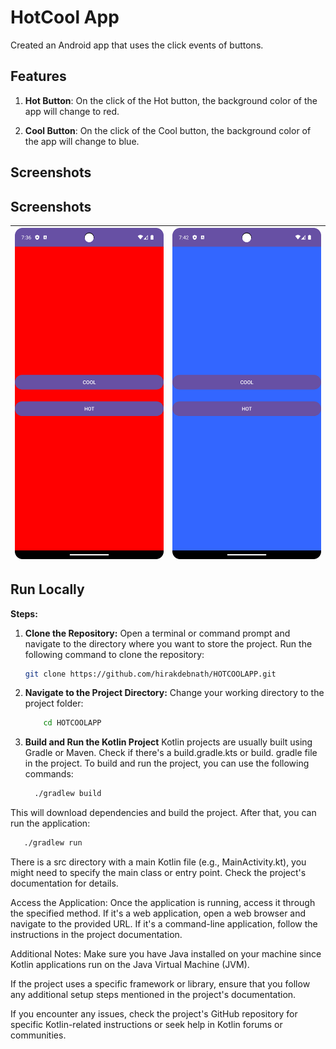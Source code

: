 
# HotCool App

Created an Android app that uses the click events of buttons.

## Features

1. **Hot Button**: On the click of the Hot button, the background color of the app will change to red.

2. **Cool Button**: On the click of the Cool button, the background color of the app will change to blue.

## Screenshots

## Screenshots

| ![Hot](Screenshots/Feature1.png) | ![Cool](Screenshots/Feature2.png) |
|:---------------------------------:|:----------------------------------:|

## Run Locally

**Steps:**

1. **Clone the Repository:**
   Open a terminal or command prompt and navigate to the directory where you want to store the project. Run the following command to clone the repository:

   ```bash
   git clone https://github.com/hirakdebnath/HOTCOOLAPP.git


2. **Navigate to the Project Directory:**
Change your working directory to the project folder:

   ```bash
       cd HOTCOOLAPP
   
3. **Build and Run the Kotlin Project**
Kotlin projects are usually built using Gradle or Maven. Check if there's a build.gradle.kts or build. gradle file in the project. To build and run the project, you can use the following commands:

   ```bash
     ./gradlew build

This will download dependencies and build the project. After that, you can run the application:

  ```bash
     ./gradlew run
```
There is a src directory with a main Kotlin file (e.g., MainActivity.kt), you might need to specify the main class or entry point. Check the project's documentation for details.

Access the Application:
Once the application is running, access it through the specified method. If it's a web application, open a web browser and navigate to the provided URL. If it's a command-line application, follow the instructions in the project documentation.

Additional Notes:
Make sure you have Java installed on your machine since Kotlin applications run on the Java Virtual Machine (JVM).

If the project uses a specific framework or library, ensure that you follow any additional setup steps mentioned in the project's documentation.

If you encounter any issues, check the project's GitHub repository for specific Kotlin-related instructions or seek help in Kotlin forums or communities.

